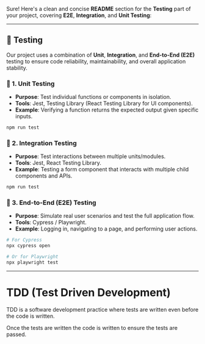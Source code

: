 Sure! Here's a clean and concise **README** section for the **Testing** part of your project, covering **E2E**, **Integration**, and **Unit Testing**:

---

## 🧪 Testing

Our project uses a combination of **Unit**, **Integration**, and **End-to-End (E2E)** testing to ensure code reliability, maintainability, and overall application stability.

### 🔹 1. Unit Testing
- **Purpose**: Test individual functions or components in isolation.
- **Tools**: Jest, Testing Library (React Testing Library for UI components).
- **Example**: Verifying a function returns the expected output given specific inputs.

```bash
npm run test
```

### 🔹 2. Integration Testing
- **Purpose**: Test interactions between multiple units/modules.
- **Tools**: Jest, React Testing Library.
- **Example**: Testing a form component that interacts with multiple child components and APIs.

```bash
npm run test
```

### 🔹 3. End-to-End (E2E) Testing
- **Purpose**: Simulate real user scenarios and test the full application flow.
- **Tools**: Cypress / Playwright.
- **Example**: Logging in, navigating to a page, and performing user actions.

```bash
# For Cypress
npx cypress open

# Or for Playwright
npx playwright test
```

---

# TDD (Test Driven Development)
TDD is a software development practice where tests are written even before the code is written.

Once the tests are written the code is written to ensure the tests are passed.
